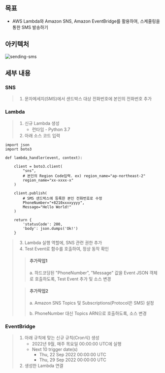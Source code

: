 ## 목표
* AWS Lambda와 Amazon SNS, Amazon EventBridge를 활용하여, 스케줄링을 통한 SMS 발송하기

## 아키텍처
![sending-sms](./sending-sms.png)

## 세부 내용
### SNS
> 1. 문자메세지(SMS)에서 샌드박스 대상 전화번호에 본인의 전화번호 추가

### Lambda
> 1. 신규 Lambda 생성
>     * 런타임 - Python 3.7 
> 2. 아래 소스 코드 입력
```
import json
import boto3

def lambda_handler(event, context):

    client = boto3.client(
        "sns",
        # 본인의 Region Code입력. ex) region_name="ap-northeast-2"
    	region_name="xx-xxxx-x"
    )
    
    client.publish(
		# SMS 샌드박스에 등록한 본인 전화번호로 수정
        PhoneNumber="+8210xxxxyyyy",
        Message="Hello World!"
    )

    return {
        'statusCode': 200,
        'body': json.dumps('Ok!')
    }
```
> 3. Lambda 실행 역할에, SNS 관련 권한 추가
> 4. Test Event로 함수를 호출하여, 정상 동작 확인
>
> > #### 추가작업1
> > 
> > a. 하드코딩된 "PhoneNumber", "Message" 값을 Event JSON 객체로 호출하도록, Test Event 추가 및 소스 변경
>
> > #### 추가작업2
> > 
> > a. Amazon SNS Topics 및 Subscriptions(Protocol은 SMS) 설정
> > 
> > b. PhoneNumber 대신 Topics ARN으로 호출하도록, 소스 변경

### EventBridge
> 1. 아래 규칙에 맞는 신규 규칙(Cron식) 생성
>     * 2022년 9월, 매주 목요일 00:00:00 UTC에 실행
>     * Next 10 trigger date(s)
>         * Thu, 22 Sep 2022 00:00:00 UTC 
>         * Thu, 29 Sep 2022 00:00:00 UTC 
> 2. 생성한 Lambda 연결
